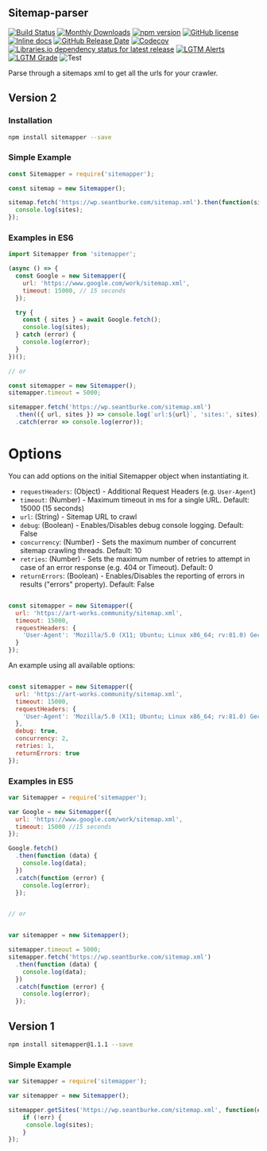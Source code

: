 ## Sitemap-parser
[![Build Status](https://travis-ci.org/seantomburke/sitemapper.svg?branch=master)](https://travis-ci.org/seantomburke/sitemapper)
[![Monthly Downloads](https://img.shields.io/npm/dm/sitemapper.svg)](https://www.npmjs.com/package/sitemapper)
[![npm version](https://badge.fury.io/js/sitemapper.svg)](https://badge.fury.io/js/sitemapper)
[![GitHub license](https://img.shields.io/github/license/seantomburke/sitemapper)](https://github.com/seantomburke/sitemapper/blob/master/LICENSE)
[![Inline docs](https://inch-ci.org/github/seantomburke/sitemapper.svg?branch=master&style=shields)](https://inch-ci.org/github/seantomburke/sitemapper)
[![GitHub Release Date](https://img.shields.io/github/release-date/seantomburke/sitemapper)](https://github.com/seantomburke/sitemapper/releases)
[![Codecov](https://img.shields.io/codecov/c/github/seantomburke/sitemapper?token=XhiEgaHFWL)](https://codecov.io/gh/seantomburke/sitemapper)
[![Libraries.io dependency status for latest release](https://img.shields.io/librariesio/release/npm/sitemapper)](https://libraries.io/npm/sitemapper)
[![LGTM Alerts](https://img.shields.io/lgtm/alerts/github/seantomburke/sitemapper)](https://lgtm.com/projects/g/seantomburke/sitemapper/?mode=list)
[![LGTM Grade](https://img.shields.io/lgtm/grade/javascript/github/seantomburke/sitemapper)](https://lgtm.com/projects/g/seantomburke/sitemapper/context:javascript)
![Test](https://github.com/seantomburke/sitemapper/workflows/test/badge.svg?branch=master&event=push)

Parse through a sitemaps xml to get all the urls for your crawler.
## Version 2

### Installation
```bash
npm install sitemapper --save
```

### Simple Example
```javascript
const Sitemapper = require('sitemapper');

const sitemap = new Sitemapper();

sitemap.fetch('https://wp.seantburke.com/sitemap.xml').then(function(sites) {
  console.log(sites);
});

```
### Examples in ES6
```javascript
import Sitemapper from 'sitemapper';

(async () => {
  const Google = new Sitemapper({
    url: 'https://www.google.com/work/sitemap.xml',
    timeout: 15000, // 15 seconds
  });

  try {
    const { sites } = await Google.fetch();
    console.log(sites);
  } catch (error) {
    console.log(error);
  }
})();

// or

const sitemapper = new Sitemapper();
sitemapper.timeout = 5000;

sitemapper.fetch('https://wp.seantburke.com/sitemap.xml')
  .then(({ url, sites }) => console.log(`url:${url}`, 'sites:', sites))
  .catch(error => console.log(error));
```

# Options

You can add options on the initial Sitemapper object when instantiating it.

+ `requestHeaders`: (Object) - Additional Request Headers (e.g. `User-Agent`)
+ `timeout`: (Number) - Maximum timeout in ms for a single URL. Default: 15000 (15 seconds)
+ `url`: (String) - Sitemap URL to crawl
+ `debug`: (Boolean) - Enables/Disables debug console logging. Default: False
+ `concurrency`: (Number) - Sets the maximum number of concurrent sitemap crawling threads. Default: 10
+ `retries`: (Number) - Sets the maximum number of retries to attempt in case of an error response (e.g. 404 or Timeout). Default: 0
+ `returnErrors`: (Boolean) - Enables/Disables the reporting of errors in results ("errors" property). Default: False

```javascript

const sitemapper = new Sitemapper({
  url: 'https://art-works.community/sitemap.xml',
  timeout: 15000,
  requestHeaders: {
    'User-Agent': 'Mozilla/5.0 (X11; Ubuntu; Linux x86_64; rv:81.0) Gecko/20100101 Firefox/81.0'
  }
});

```

An example using all available options:

```javascript

const sitemapper = new Sitemapper({
  url: 'https://art-works.community/sitemap.xml',
  timeout: 15000,
  requestHeaders: {
    'User-Agent': 'Mozilla/5.0 (X11; Ubuntu; Linux x86_64; rv:81.0) Gecko/20100101 Firefox/81.0'
  },
  debug: true,
  concurrency: 2,
  retries: 1,
  returnErrors: true
});

```

### Examples in ES5
```javascript
var Sitemapper = require('sitemapper');

var Google = new Sitemapper({
  url: 'https://www.google.com/work/sitemap.xml',
  timeout: 15000 //15 seconds
});

Google.fetch()
  .then(function (data) {
    console.log(data);
  })
  .catch(function (error) {
    console.log(error);
  });


// or


var sitemapper = new Sitemapper();

sitemapper.timeout = 5000;
sitemapper.fetch('https://wp.seantburke.com/sitemap.xml')
  .then(function (data) {
    console.log(data);
  })
  .catch(function (error) {
    console.log(error);
  });

```

## Version 1

```bash
npm install sitemapper@1.1.1 --save
```

### Simple Example

```javascript
var Sitemapper = require('sitemapper');

var sitemapper = new Sitemapper();

sitemapper.getSites('https://wp.seantburke.com/sitemap.xml', function(err, sites) {
    if (!err) {
     console.log(sites);
    }
});
```

